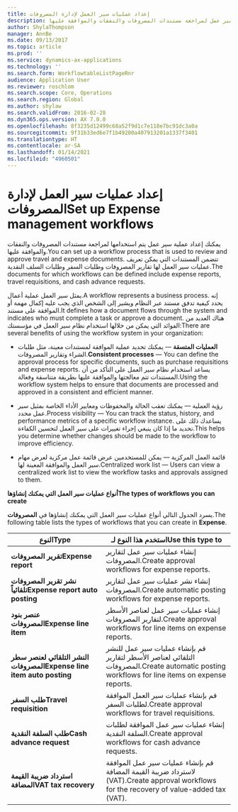 ```yaml
---
title: إعداد عمليات سير العمل لإدارة المصروفات
description: يمكنك إعداد عملية سير عمل لمراجعة مستندات المصروفات والنفقات والموافقة عليها.
author: ShylaThompson
manager: AnnBe
ms.date: 09/13/2017
ms.topic: article
ms.prod: ''
ms.service: dynamics-ax-applications
ms.technology: ''
ms.search.form: WorkflowtableListPageRnr
audience: Application User
ms.reviewer: roschlom
ms.search.scope: Core, Operations
ms.search.region: Global
ms.author: shylaw
ms.search.validFrom: 2016-02-28
ms.dyn365.ops.version: AX 7.0.0
ms.openlocfilehash: 8f3235d12499c68a52f9d1c7e118e7bc91dc3a0a
ms.sourcegitcommit: 9f31b33ed6e7f1b49200a407913201a1337f3401
ms.translationtype: HT
ms.contentlocale: ar-SA
ms.lasthandoff: 01/14/2021
ms.locfileid: "4960501"
---
```

# <a name="set-up-expense-management-workflows"></a><span data-ttu-id="6e3d6-103">إعداد عمليات سير العمل لإدارة المصروفات</span><span class="sxs-lookup"><span data-stu-id="6e3d6-103">Set up Expense management workflows</span></span>

<span data-ttu-id="6e3d6-104">يمكنك إعداد عملية سير عمل يتم استخدامها لمراجعة مستندات المصروفات والنفقات والموافقة عليها.</span><span class="sxs-lookup"><span data-stu-id="6e3d6-104">You can set up a workflow process that is used to review and approve travel and expense documents.</span></span> <span data-ttu-id="6e3d6-105">تتضمن المستندات التي يمكن تعريف عمليات سير العمل لها تقارير المصروفات وطلبات السفر وطلبات السلف النقدية.</span><span class="sxs-lookup"><span data-stu-id="6e3d6-105">The documents for which workflows can be defined include expense reports, travel requisitions, and cash advance requests.</span></span>

<span data-ttu-id="6e3d6-106">يمثل سير العمل عملية أعمال.</span><span class="sxs-lookup"><span data-stu-id="6e3d6-106">A workflow represents a business process.</span></span> <span data-ttu-id="6e3d6-107">إنه يحدد كيفية تدفق مستند عبر النظام ويشير إلى الشخص الذي يجب عليه إكمال مهمة أو الموافقة على مستند.</span><span class="sxs-lookup"><span data-stu-id="6e3d6-107">It defines how a document flows through the system and indicates who must complete a task or approve a document.</span></span> <span data-ttu-id="6e3d6-108">هناك العديد من الفوائد التي يمكن من خلالها استخدام نظام سير العمل في مؤسستك:</span><span class="sxs-lookup"><span data-stu-id="6e3d6-108">There are several benefits of using the workflow system in your organization:</span></span>

-   <span data-ttu-id="6e3d6-109">**العمليات المتسقة** — يمكنك تحديد عملية الموافقة لمستندات معينة، مثل طلبات الشراء وتقارير المصروفات.</span><span class="sxs-lookup"><span data-stu-id="6e3d6-109">**Consistent processes** — You can define the approval process for specific documents, such as purchase requisitions and expense reports.</span></span> <span data-ttu-id="6e3d6-110">يساعد استخدام نظام سير العمل على التأكد من أن المستندات تتم معالجتها والموافقة عليها بطريقة متناسقة وفعالة.</span><span class="sxs-lookup"><span data-stu-id="6e3d6-110">Using the workflow system helps to ensure that documents are processed and approved in a consistent and efficient manner.</span></span>

-   <span data-ttu-id="6e3d6-111">رؤية العملية — يمكنك تعقب الحالة والمحفوظات ومعايير الأداء الخاصة بمثيل سير عمل محدد.</span><span class="sxs-lookup"><span data-stu-id="6e3d6-111">Process visibility — You can track the status, history, and performance metrics of a specific workflow instance.</span></span> <span data-ttu-id="6e3d6-112">يساعدك ذلك على تحديد ما إذا كان ينبغي إجراء تغييرات على سير العمل لتحسين الكفاءة.</span><span class="sxs-lookup"><span data-stu-id="6e3d6-112">This helps you determine whether changes should be made to the workflow to improve efficiency.</span></span>

-   <span data-ttu-id="6e3d6-113">قائمة العمل المركزية — يمكن للمستخدمين عرض قائمة عمل مركزية لعرض مهام سير العمل والموافقة المعينة لها.</span><span class="sxs-lookup"><span data-stu-id="6e3d6-113">Centralized work list — Users can view a centralized work list to view the workflow tasks and approvals assigned to them.</span></span> 

<span data-ttu-id="6e3d6-114">**أنواع عمليات سير العمل التي يمكنك إنشاؤها**</span><span class="sxs-lookup"><span data-stu-id="6e3d6-114">**The types of workflows you can create**</span></span>

<span data-ttu-id="6e3d6-115">يسرد الجدول التالي أنواع عمليات سير العمل التي يمكنك إنشاؤها في **المصروفات**.</span><span class="sxs-lookup"><span data-stu-id="6e3d6-115">The following table lists the types of workflows that you can create in **Expense**.</span></span>


|              <span data-ttu-id="6e3d6-116"><strong>النوع</strong></span><span class="sxs-lookup"><span data-stu-id="6e3d6-116"><strong>Type</strong></span></span>              |                   <span data-ttu-id="6e3d6-117"><strong>استخدم هذا النوع لـ</strong></span><span class="sxs-lookup"><span data-stu-id="6e3d6-117"><strong>Use this type to</strong></span></span>                   |
|-------------------------------------------------|-----------------------------------------------------------------------|
|         <span data-ttu-id="6e3d6-118"><strong>تقرير المصروفات</strong></span><span class="sxs-lookup"><span data-stu-id="6e3d6-118"><strong>Expense report</strong></span></span>         |            <span data-ttu-id="6e3d6-119">إنشاء عمليات سير عمل لتقارير المصروفات.</span><span class="sxs-lookup"><span data-stu-id="6e3d6-119">Create approval workflows for expense reports.</span></span>             |
|  <span data-ttu-id="6e3d6-120"><strong>نشر تقرير المصروفات تلقائياً</strong></span><span class="sxs-lookup"><span data-stu-id="6e3d6-120"><strong>Expense report auto posting</strong></span></span>   |        <span data-ttu-id="6e3d6-121">إنشاء نشر عمليات سير عمل لتقارير المصروفات.</span><span class="sxs-lookup"><span data-stu-id="6e3d6-121">Create automatic posting workflows for expense reports.</span></span>        |
|       <span data-ttu-id="6e3d6-122"><strong>عنصر بنود المصروفات</strong></span><span class="sxs-lookup"><span data-stu-id="6e3d6-122"><strong>Expense line item</strong></span></span>        |     <span data-ttu-id="6e3d6-123">إنشاء عمليات سير عمل لعناصر الأسطر لتقارير المصروفات.</span><span class="sxs-lookup"><span data-stu-id="6e3d6-123">Create approval workflows for line items on expense reports.</span></span>      |
| <span data-ttu-id="6e3d6-124"><strong>النشر التلقائي لعنصر سطر المصروفات</strong></span><span class="sxs-lookup"><span data-stu-id="6e3d6-124"><strong>Expense line item auto posting</strong></span></span> | <span data-ttu-id="6e3d6-125">قم بإنشاء عمليات سير عمل للنشر التلقائي لعناصر الأسطر لتقارير المصروفات.</span><span class="sxs-lookup"><span data-stu-id="6e3d6-125">Create automatic posting workflows for line items on expense reports.</span></span> |
|       <span data-ttu-id="6e3d6-126"><strong>طلب السفر</strong></span><span class="sxs-lookup"><span data-stu-id="6e3d6-126"><strong>Travel requisition</strong></span></span>       |          <span data-ttu-id="6e3d6-127">قم بإنشاء عمليات سير العمل الموافقة لطلبات السفر.</span><span class="sxs-lookup"><span data-stu-id="6e3d6-127">Create approval workflows for travel requisitions.</span></span>           |
|      <span data-ttu-id="6e3d6-128"><strong>طلب السلفة النقدية</strong></span><span class="sxs-lookup"><span data-stu-id="6e3d6-128"><strong>Cash advance request</strong></span></span>      |         <span data-ttu-id="6e3d6-129">إنشاء عمليات سير عمل الموافقة لطلبات السلفة النقدية.</span><span class="sxs-lookup"><span data-stu-id="6e3d6-129">Create approval workflows for cash advance requests.</span></span>          |
|        <span data-ttu-id="6e3d6-130"><strong>استرداد ضريبة القيمة المضافة</strong></span><span class="sxs-lookup"><span data-stu-id="6e3d6-130"><strong>VAT tax recovery</strong></span></span>        | <span data-ttu-id="6e3d6-131">قم بإنشاء عمليات سير عمل الموافقة لاسترداد ضريبة القيمة المضافة (VAT).</span><span class="sxs-lookup"><span data-stu-id="6e3d6-131">Create approval workflows for the recovery of value-added tax (VAT).</span></span>  |


